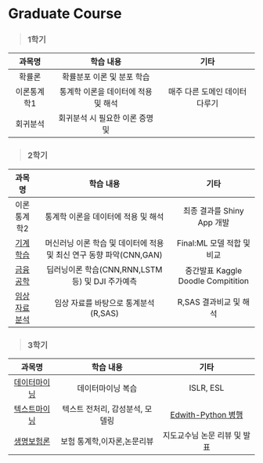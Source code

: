 # Graduate Course


> ### 1학기 

| 과목명 | 학습 내용 | 기타 |
|:--------:|:--------:|:--------:|
| 확률론 | 확률분포 이론 및 분포 학습 |  |
| 이론통계학1 |통계학 이론을 데이터에 적용 및 해석 | 매주 다른 도메인 데이터 다루기 |
| 회귀분석 | 회귀분석 시 필요한 이론 증명 및  |  |


> ### 2학기

| 과목명 | 학습 내용 | 기타 |
|:--------:|:--------:|:--------:|
| 이론통계학2 | 통계학 이론을 데이터에 적용 및 해석 | 최종 결과를 Shiny App 개발 |
| [기계학습](https://github.com/jeeyeonLIM/graduate_course/tree/master/Machine%20Learning) | 머신러닝 이론 학습 및 데이터에 적용 및 최신 연구 동향 파악(CNN,GAN) | Final:ML 모델 적합 및 비교 |
| [금융공학](https://github.com/jeeyeonLIM/graduate_course/tree/master/Financial%20engineering) | 딥러닝이론 학습(CNN,RNN,LSTM 등) 및 DJI 주가예측 | 중간발표 Kaggle Doodle Compitition |
| [임상자료분석](https://github.com/jeeyeonLIM/graduate_course/tree/master/Statistical%20data%20analysis%20of%20clinical%20trials) | 임상 자료를 바탕으로 통계분석(R,SAS) | R,SAS 결과비교 및 해석 |

> ### 3학기 

| 과목명 | 학습 내용 | 기타 |
|:--------:|:--------:|:--------:|
| [데이터마이닝](https://github.com/jeeyeonLIM/graduate_course/tree/master/Data%20Mining) | 데이터마이닝 복습 | ISLR, ESL |
| [텍스트마이닝](https://github.com/jeeyeonLIM/graduate_course/tree/master/Text%20Mining) | 텍스트 전처리, 감성분석, 모델링 | [Edwith-Python 병행](https://www.edwith.org/sogang_python) |
| [생명보험론](https://github.com/jeeyeonLIM/graduate_course/tree/master/Life%20insurance%20statistics) | 보험 통계학,이자론,논문리뷰 | 지도교수님 논문 리뷰 및 발표 |
